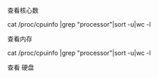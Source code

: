 查看核心数

cat /proc/cpuinfo \|grep "processor"\|sort -u\|wc -l

查看内存

cat /proc/cpuinfo \|grep "processor"\|sort -u\|wc -l

查看 硬盘

